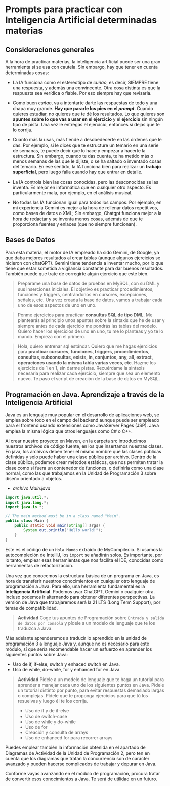 # Prompts para practicar con Inteligencia Artificial determinadas materias

## Consideraciones generales

A la hora de practicar materias, la inteligencia artificial puede ser una gran herramienta si se usa con cautela. Sin embargo, hay que tener en cuenta determinadas cosas:

- La IA funciona como el estereotipo de *cuñao*, es decir, SIEMPRE tiene una respuesta, y además una convincente. Otra cosa distinta es que la respuesta sea verídica o fiable. Por eso siempre hay que revisarla.

- Como buen *cuñao*, va a intentarte darte las respuestas de todo y una chapa muy grande. **Hay que pararle los pies en el *prompt***. Cuando quieres estudiar, no quieres que te dé los resultados. Lo que quieres son **apuntes sobre lo que vas a usar en el ejercicio** y el **ejercicio** sin ningún tipo de pista. Una vez le entregas el ejercicio, entonces sí dejas que te lo corrija.

- Cuanto más la usas, más tiende a desobedecerte en las órdenes que le das. Por ejemplo, si le dices que te estructure un temario en una serie de semanas, te puede decir que lo hace y empezar a hacerte la estructura. Sin embargo, cuando te das cuenta, te ha metido más o menos semanas de las que le dijiste, o se ha saltado o inventado cosas del temario. En ese sentido, la IA funciona bien para realizar un **trabajo superficial**, pero luego falla cuando hay que entrar en detalle.

- La IA controla bien las cosas conocidas, pero las desconocidas se las inventa. Es mejor en informática que en cualquier otro aspecto. Es particularmente mala, por ejemplo, en el análisis musical.

- No todas las IA funcionan igual para todos los campos. Por ejemplo, en mi experiencia Gemini es mejor a la hora de rellenar datos repetitivos, como bases de datos o XML; Sin embargo, Chatgpt funciona mejor a la hora de redactar y se inventa menos cosas, además de que te proporciona fuentes y enlaces (que no siempre funcionan).

## Bases de Datos

Para esta materia, el motor de IA empleado ha sido Gemini, de Google, ya que daba mejores resultados al crear tablas (aunque algunos ejercicios se hicieron con chatGPT). Gemini tiene tendencia a inventar mucho, por lo que tiene que estar sometida a vigilancia constante para dar buenos resultados. También puede que trate de corregirte algún ejercicio que esté bien.

> Prepárame una base de datos de pruebas en MySQL, con su DML y sus inserciones iniciales. El objetivo es practicar procedimientos, funciones y triggers, centrándonos en cursores, excepciones, señales, etc. Una vez creada la base de datos, vamos a trabajar cada uno de esos aspectos de uno en uno.

> Ponme ejercicios para practicar **consultas SQL de tipo DML**. Me plantearás al principio unos apuntes sobre la sintaxis que he de usar y siempre antes de cada ejercicio me pondrás las tablas del modelo. Quiero hacer los ejercicios de uno en uno, tu me lo planteas y yo te lo mando. Empieza con el primero.

> Hola, quiero entrenar sql estándar. Quiero que me hagas ejercicios para **practicar cursores, funciones, triggers, procedimientos, consultas, subconsultas, exists, in, conjuntos, any, all, extract, operaciones usando la misma tabla varias veces, etc**. Hazme los ejercicios de 1 en 1, sin darme pistas. Recuérdame la sintaxis necesaria para realizar cada ejercicio, siempre que sea un elemento nuevo. Te paso el script de creación de la base de datos en MySQL.

## Programación en Java. Aprendizaje a través de la Inteligencia Artificial

Java es un lenguaje muy popular en el desarrollo de aplicaciones web, se emplea sobre todo en el campo del backend aunque puede ser empleado para el frontend usando extensiones como JavaServer Pages (JSP). Java emplea la misma lógica que otros lenguajes como C# o C++.

Al crear nuestro proyecto en Maven, en la carpeta src introducimos nuestros archivos de código fuente, en los que insertamos nuestras clases. En java, los archivos deben tener el mismo nombre que las clases públicas definidas y solo puede haber una clase pública por archivo. Dentro de la clase pública, podemos crear métodos estáticos, que nos permiten tratar la clase como si fuera un contenedor de funciones, o definirla como una clase normal, como las que trabajamos en la Unidad de Programación 3 sobre diseño orientado a objetos.

- *archivo Main.java*
```java
import java.util.*;
import java.lang.*;
import java.io.*;

// The main method must be in a class named "Main".
public class Main {
    public static void main(String[] args) {
        System.out.println("Hello world!");
    }
}
```
Este es el código de un `Hola Mundo` extraído de MyCompiler.io. Si usamos la autocompleción de IntelliJ, los `import` se añadirán solos. Es importante, por lo tanto, emplear esas herramientas que nos facilita el IDE, conocidas como herramientas de refactorización. 

Una vez que conocemos la estructura básica de un programa en Java, es hora de transferir nuestros conocimientos en cualquier otro lenguaje de programación a Java. Para ello, una herramienta fundamental es la **Inteligencia Artificial**. Podemos usar ChatGPT, Gemini o cualquier otra. Incluso podemos ir alternando para obtener diferentes perspectivas. La versión de Java que trabajaremos será la 21 LTS (Long Term Support), por temas de compatibilidad.

> **Actividad**
> Coge tus apuntes de Programación sobre `Entrada y salida de datos por consola` y pídele a un modelo de lenguaje que te los traduzca a Java.

Más adelante aprenderemos a traducir lo aprendido en la unidad de programación 3 a lenguaje Java y, aunque no es necesario para este módulo, sí que sería recomendable hacer un esfuerzo en aprender los siguientes puntos sobre Java:
- Uso de if, if-else, switch y enhaced switch en Java.
- Uso de while, do-while, for y enhanced for en Java.

> **Actividad**
> Pídele a un modelo de lenguaje que te haga un tutorial para aprender a manejar cada uno de los siguientes puntos en Java. Pídele un tutorial distinto por punto, para evitar respuestas demasiado largas o complejas. Pídele que te proponga ejercicios para que tú los resuelvas y luego él te los corrija.
> - Uso de if y de if-else
> - Uso de switch-case
> - Uso de while y do-while
> - Uso de for
> - Creación y consulta de arrays
> - Uso de enhanced for para recorrer arrays

Puedes emplear también la información obtenida en el apartado de Diagramas de Actividad de la Unidad de Programación 2, pero ten en cuenta que los diagramas que tratan la concurrencia son de carácter avanzado y pueden hacerse complicados de trabajar y depurar en Java.

Conforme vayas avanzando en el módulo de programación, procura tratar de convertir esos conocimientos a Java. Te será de utilidad en un futuro.
